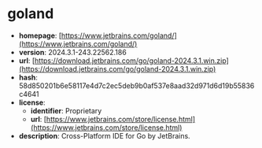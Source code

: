 # goland

- **homepage**: [https://www.jetbrains.com/goland/](https://www.jetbrains.com/goland/)
- **version**: 2024.3.1-243.22562.186
- **url**: [https://download.jetbrains.com/go/goland-2024.3.1.win.zip](https://download.jetbrains.com/go/goland-2024.3.1.win.zip)
- **hash**: 58d850201b6e58117e4d7c2ec5deb9b0af537e8aad32d971d6d19b55836c4641
- **license**:
  - **identifier**: Proprietary
  - **url**: [https://www.jetbrains.com/store/license.html](https://www.jetbrains.com/store/license.html)
- **description**: Cross-Platform IDE for Go by JetBrains.


